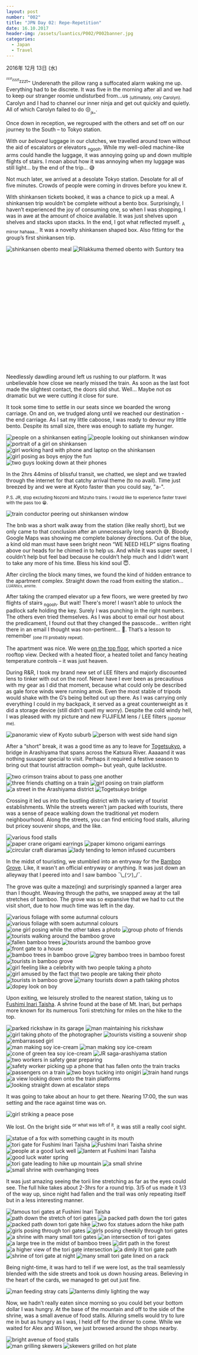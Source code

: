 ```yaml
---
layout: post
number: "002"
title: "JPN Day 02: Repe-Repetition"
date: 16.10.2017
header-img: /assets/luantics/P002/P002banner.jpg
categories:
  - Japan
  - Travel
---
```


2016年 12月 13日 (水) 

<sup><sup><sup>zzzt</sup></sup><sup>zzzt</sup>zzzt~</sup> Underenath the pillow rang a suffocated alarm waking me up. Everything had to be discrete. It was five in the morning after all and we had to keep our stranger roomie undisturbed from…us <sub>(ultimately, only Carolyn).</sub> Carolyn and I had to channel our inner ninja and get out quickly and quietly. All of which Carolyn failed to do :unamused:<sub><sub>jk~</sub></sub>.

Once down in reception, we regrouped with the others and set off on our journey to the South – to Tokyo station.  

With our _beloved_ luggage in our clutches, we travelled around town without the aid of escalators _or_ elevators <sub>ngooh</sub>. While my well-oiled machine-like arms could handle the luggage, it was annoying going up and down multiple flights of stairs. I moan about how it was annoying when my luggage was still light... by the end of the trip... :sweat_smile:

Not much later, we arrived at a desolate Tokyo station. Desolate for all of five minutes. Crowds of people were coming in droves before you knew it.

With shinkansen tickets booked, it was a chance to pick up a meal. A shinkansen trip wouldn’t be complete without a bento box. Surprisingly, I haven’t experienced the joy of consuming one, so when I was shopping, I was in awe at the amount of choice available. It was just shelves upon shelves and stacks upon stacks. In the end, I got what reflected myself. <sub>A mirror hahaaa...</sub> It was a novelty shinkansen shaped box. Also fitting for the group’s first shinkansen trip. 

<div class="imageset">
	<div class="row" style="height: 330px">
		<img src="{{ baseurl }}/assets/luantics/P002/01.jpg" alt="shinkansen obento meal" class="one-third"/>
		<img src="{{ baseurl }}/assets/luantics/P002/02.jpg" alt="Rilakkuma themed obento with Suntory tea" class="two-thirds"/>
	</div>
</div>

Needlessly dawdling around left us rushing to our platform. It was unbelievable how close we nearly missed the train. As soon as the last foot made the slightest contact, the doors slid shut. Well... Maybe not _as_ dramatic but we were cutting it close for sure.

It took some time to settle in our seats since we boarded the wrong carriage. On and on, we trudged along until we reached our destination - the end carriage. As I sat my little caboose, I was ready to devour my little bento. Despite its small size, there was enough to satiate my hunger. 

<div class="imageset">
	<img src="{{ baseurl }}/assets/luantics/P002/03.jpg" alt="people on a shinkansen eating"/>
	<img src="{{ baseurl }}/assets/luantics/P002/04.jpg" alt="people looking out shinkansen window"/>
	<img src="{{ baseurl }}/assets/luantics/P002/05.jpg" alt="portrait of a girl on shinkansen"/>
	<img src="{{ baseurl }}/assets/luantics/P002/06.jpg" alt="girl working hard with phone and laptop on the shinkansen"/>
	<img src="{{ baseurl }}/assets/luantics/P002/07.jpg" alt="girl posing as boys enjoy the fun"/>
	<img src="{{ baseurl }}/assets/luantics/P002/08.jpg" alt="two guys looking down at their phones"/>
</div>

In the 2hrs 44mins of blissful transit, we chatted, we slept and we trawled through the internet for that catchy arrival theme (to no avail). Time just breezed by and we were at Kyoto faster than you could say, "a-". 

<sub>P.S. JR, stop excluding Nozomi and Mizuho trains. I would like to experience faster travel with the pass too :grin:.</sub>

<div class="imageset">
	<img src="{{ baseurl }}/assets/luantics/P002/09.jpg" alt="train conductor peering out shinkansen window"/>
</div>

The bnb was a short walk away from the station (like really short), but we only came to that conclusion after an unnecessarily long search :sweat_smile:. Bloody Google Maps was showing me complete baloney directions. Out of the blue, a kind old man must have seen bright neon “WE NEED HELP” signs floating above our heads for he chimed in to help us. And while it was super sweet, I couldn’t help but feel bad because he couldn’t help much and I didn’t want to take any more of his time. Bless his kind soul :innocent:. 

After circling the block many times, we found the kind of hidden entrance to the apartment complex. Straight down the road from exiting the station... <sub><sub>_LUANtics_, amirite.</sub></sub>

After taking the cramped elevator up a few floors, we were greeted by _two_ flights of stairs <sub>ngooh</sub>. But wait! There's more! I wasn’t able to unlock the padlock safe holding the key. Surely I was punching in the right numbers. The others even tried themselves. As I was about to email our host about the predicament, I found out that they changed the passcode... written right there in an email I thought was non-pertinent… :grimacing:. That’s a lesson to remember <sub>(one I’ll probably repeat).</sub>

The apartment was nice. We were <a href="https://youtu.be/GEFaYkW13UY?t=29s">on the top floor</a>, which sported a nice rooftop view. Decked with a heated floor, a heated toilet and fancy heating temperature controls – it was just heaven. 

During R&R, I took my brand new set of LEE filters and majorly discounted lens to tinker with out on the roof. Never have I ever been as precautious with my gear as I did that moment, because what could only be described as gale force winds were running amok. Even the most stable of tripods would shake with the G’s being belted out up there. As I was carrying only everything I could in my backpack, it served as a great counterweight as it did a storage device (still didn’t quell my worry). Despite the cold windy hell, I was pleased with my picture and new FUJIFILM lens / LEE filters <sub>(sponsor me).</sub>

<div class="imageset">
	<img src="{{ baseurl }}/assets/luantics/P002/10.jpg" alt="panoramic view of Kyoto suburb"/>
	<img src="{{ baseurl }}/assets/luantics/P002/11.jpg" alt="person with west side hand sign"/>
</div>

After a “short” break, it was a good time as any to leave for <a href="https://www.google.com.au/maps/place/Togetsuky%C5%8D+Bridge,+Kyoto,+Kyoto+Prefecture%EF%BC%88%E6%B8%A1%E6%9C%88%E6%A9%8B%EF%BC%89/@35.0128532,135.6755677,17z/data=!3m1!4b1!4m5!3m4!1s0x600107551467b1b7:0xa075621dab714243!8m2!3d35.0128532!4d135.6777564">Togetsukyo</a>, a bridge in Arashiyama that spans across the Katsura River. Aaaaand it was nothing suuuper special to visit. Perhaps it required a festive season to bring out that tourist attraction oomph~ but yeah, quite lacklustre.

<div class="imageset">
	<img src="{{ baseurl }}/assets/luantics/P002/12.jpg" alt="two crimson trains about to pass one another"/>
	<img src="{{ baseurl }}/assets/luantics/P002/13.jpg" alt="three friends chatting on a train"/>
	<img src="{{ baseurl }}/assets/luantics/P002/14.jpg" alt="girl posing on train platform"/>
	<div class="row">
		<img src="{{ baseurl }}/assets/luantics/P002/15A.jpg" alt="a street in the Arashiyama district" class="half"/>
		<img src="{{ baseurl }}/assets/luantics/P002/15B.jpg" alt="Togetsukyo bridge" class="half"/>
	</div>
</div>

Crossing it led us into the bustling district with its variety of tourist establishments. While the streets weren’t jam packed with tourists, there was a sense of peace walking down the traditional yet modern neighbourhood. Along the streets, you can find enticing food stalls, alluring but pricey souvenir shops, and the like.

<div class="imageset">
	<img src="{{ baseurl }}/assets/luantics/P002/16.jpg" alt="various food stalls"/>
	<div class="row">
		<img src="{{ baseurl }}/assets/luantics/P002/17A.jpg" alt="paper crane origami earrings" class="half"/>
		<img src="{{ baseurl }}/assets/luantics/P002/17B.jpg" alt="paper kimono origami earrings" class="half"/>
	</div>
	<img src="{{ baseurl }}/assets/luantics/P002/18.jpg" alt="circular craft diaramas"/>
	<img src="{{ baseurl }}/assets/luantics/P002/19.jpg" alt="lady tending to lemon infused cucumbers"/>
</div>

In the midst of touristing, we stumbled into an entryway for the <a href="https://www.google.com.au/maps/place/Arashiyama+bamboo+forest/@35.0128528,135.6690016,15z/data=!4m8!1m2!2m1!1sbamboo+grove!3m4!1s0x0:0x1f81d8747bb510c4!8m2!3d35.0170414!4d135.6718746">Bamboo Grove</a>. Like, it wasn't an official entryway or anything. It was just down an alleyway that I peered into and I saw bamboo ¯\\\_(ツ)_/¯.

The grove was quite a maze(ing) and surprisingly spanned a larger area than I thought. Weaving through the paths, we snapped away at the tall stretches of bamboo. The grove was so expansive that we had to cut the visit short, due to how much time was left in the day.

<div class="imageset">
	<div class="row">
		<img src="{{ baseurl }}/assets/luantics/P002/20A.jpg" alt="various foliage with some autumnal colours" class="half"/>
		<img src="{{ baseurl }}/assets/luantics/P002/20B.jpg" alt="various foliage with soem autumnal colours" class="half"/>
	</div>
	<img src="{{ baseurl }}/assets/luantics/P002/21.jpg" alt="one girl posing while the other takes a photo"/>
	<img src="{{ baseurl }}/assets/luantics/P002/22.jpg" alt="group photo of friends"/>
	<img src="{{ baseurl }}/assets/luantics/P002/23.jpg" alt="tourists walking around the bamboo grove"/>
	<div class="row">
		<img src="{{ baseurl }}/assets/luantics/P002/24A.jpg" alt="fallen bamboo trees" class="half"/>
		<img src="{{ baseurl }}/assets/luantics/P002/24B.jpg" alt="tourists around the bamboo grove" class="half"/>
	</div>
	<img src="{{ baseurl }}/assets/luantics/P002/25.jpg" alt="front gate to a house"/>
	<div class="row">
		<img src="{{ baseurl }}/assets/luantics/P002/26A.jpg" alt="bamboo trees in bamboo grove" class="half"/>
		<img src="{{ baseurl }}/assets/luantics/P002/26B.jpg" alt="grey bamboo trees in bamboo forest" class="half"/>
	</div>
	<div class="row">
		<img src="{{ baseurl }}/assets/luantics/P002/27A.jpg" alt="tourists in bamboo grove" class="half"/>
		<img src="{{ baseurl }}/assets/luantics/P002/27B.jpg" alt="girl feeling like a celebrity with two people taking a photo" class="half"/>
	</div>
	<img src="{{ baseurl }}/assets/luantics/P002/28.jpg" alt="girl amused by the fact that two people are taking their photo"/>
	<div class="row">
		<img src="{{ baseurl }}/assets/luantics/P002/29A.jpg" alt="tourists in bamboo grove" class="half"/>
		<img src="{{ baseurl }}/assets/luantics/P002/29B.jpg" alt="many tourists down a path taking photos" class="half"/>
	</div>
	<img src="{{ baseurl }}/assets/luantics/P002/30.jpg" alt="dopey look on boy"/>
</div>

Upon exiting, we leisurely strolled to the nearest station, taking us to <a href="https://www.google.com.au/maps/place/Fushimi+Inari+Taisha/@34.9671402,135.770483,17z/data=!3m1!4b1!4m5!3m4!1s0x60010f153d2e6d21:0x7b1aca1c753ae2e9!8m2!3d34.9671402!4d135.7726717">Fushimi Inari Taisha</a>. A shrine found at the base of Mt. Inari, but perhaps more known for its numerous Torii stretching for miles on the hike to the top.

<div class="imageset">
	<img src="{{ baseurl }}/assets/luantics/P002/31.jpg" alt="parked rickshaw in its garage"/>
	<img src="{{ baseurl }}/assets/luantics/P002/32.jpg" alt="man maintaining his rickshaw"/>
	<img src="{{ baseurl }}/assets/luantics/P002/33.jpg" alt="girl taking photo of the photographer"/>
	<img src="{{ baseurl }}/assets/luantics/P002/34.jpg" alt="tourists visiting a souvenir shop"/>
	<img src="{{ baseurl }}/assets/luantics/P002/35.jpg" alt="embarrassed girl"/>
	<div class="row">
		<img src="{{ baseurl }}/assets/luantics/P002/36A.jpg" alt="man making soy ice-cream" class="half"/>
		<img src="{{ baseurl }}/assets/luantics/P002/36B.jpg" alt="man making soy ice-cream" class="half"/>
	</div>
	<img src="{{ baseurl }}/assets/luantics/P002/37.jpg" alt="cone of green tea soy ice-cream"/>
	<img src="{{ baseurl }}/assets/luantics/P002/38.jpg" alt="JR saga-arashiyama station"/>
	<img src="{{ baseurl }}/assets/luantics/P002/39.jpg" alt="two workers in safety gear preparing"/>
	<img src="{{ baseurl }}/assets/luantics/P002/40.jpg" alt="safety worker picking up a phone that has fallen onto the train tracks"/>
	<img src="{{ baseurl }}/assets/luantics/P002/41.jpg" alt="passengers on a train"/>
	<img src="{{ baseurl }}/assets/luantics/P002/42.jpg" alt="two boys tucking into onigiri"/>
	<img src="{{ baseurl }}/assets/luantics/P002/43.jpg" alt="train hand rungs"/>
	<img src="{{ baseurl }}/assets/luantics/P002/44.jpg" alt="a view looking down onto the train platforms"/>
	<img src="{{ baseurl }}/assets/luantics/P002/45.jpg" alt="looking straight down at escalator steps"/>
</div>

It was going to take about an hour to get there. Nearing 17:00, the sun was setting and the race against time was on. 

<div class="imageset">
	<img src="{{ baseurl }}/assets/luantics/P002/46.jpg" alt="girl striking a peace pose"/>
</div>

We lost. On the bright side <sup>or what was left of it</sup>, it was still a really cool sight. 

<div class="imageset">
	<img src="{{ baseurl }}/assets/luantics/P002/47.jpg" alt="statue of a fox with something caught in its mouth"/>
	<div class="row">
		<img src="{{ baseurl }}/assets/luantics/P002/48A.jpg" alt="tori gate for Fushimi Inari Taisha" class="half"/>
		<img src="{{ baseurl }}/assets/luantics/P002/48B.jpg" alt="Fushimi Inari Taisha shrine" class="half"/>
	</div>
	<div class="row">
		<img src="{{ baseurl }}/assets/luantics/P002/49A.jpg" alt="people at a good luck well" class="half"/>
		<img src="{{ baseurl }}/assets/luantics/P002/49B.jpg" alt="lantern at Fushimi Inari Taisha" class="half"/>
	</div>
	<img src="{{ baseurl }}/assets/luantics/P002/50.jpg" alt="good luck water spring"/>
	<div class="row">
		<img src="{{ baseurl }}/assets/luantics/P002/51A.jpg" alt="tori gate leading to hike up mountain" class="half"/>
		<img src="{{ baseurl }}/assets/luantics/P002/51B.jpg" alt="a small shrine" class="half"/>
	</div>
	<img src="{{ baseurl }}/assets/luantics/P002/52.jpg" alt="small shrine with overhanging trees"/>
</div>

It was just amazing seeing the torii line stretching as far as the eyes could see. The full hike takes about 2-3hrs for a round trip. 3/5 of us made it 1/3 of the way up, since night had fallen and the trail was only repeating itself but in a less interesting manner. 

<div class="imageset">
	<img src="{{ baseurl }}/assets/luantics/P002/53.jpg" alt="famous tori gates at Fushimi Inari Taisha"/>
	<div class="row">
		<img src="{{ baseurl }}/assets/luantics/P002/54A.jpg" alt="path down the stretch of tori gates" class="half"/>
		<img src="{{ baseurl }}/assets/luantics/P002/54B.jpg" alt="a packed path down the tori gates" class="half"/>
	</div>
	<div class="row">
		<img src="{{ baseurl }}/assets/luantics/P002/55A.jpg" alt="packed path down tori gate hike" class="half"/>
		<img src="{{ baseurl }}/assets/luantics/P002/55B.jpg" alt="two fox statues adorn the hike path" class="half"/>
	</div>
	<div class="row">
		<img src="{{ baseurl }}/assets/luantics/P002/56A.jpg" alt="girls posing through tori gates" class="half"/>
		<img src="{{ baseurl }}/assets/luantics/P002/56B.jpg" alt="girls posing cheekily through tori gates" class="half"/>
	</div>
	<img src="{{ baseurl }}/assets/luantics/P002/57.jpg" alt="a shrine with many small tori gates"/>
	<img src="{{ baseurl }}/assets/luantics/P002/58.jpg" alt="an intersection of tori gates"/>
	<img src="{{ baseurl }}/assets/luantics/P002/59.jpg" alt="a large tree in the midst of bamboo trees"/>
	<img src="{{ baseurl }}/assets/luantics/P002/60.jpg" alt="dirt path in the forest"/>
	<img src="{{ baseurl }}/assets/luantics/P002/61.jpg" alt="a higher view of the tori gate intersection"/>
	<img src="{{ baseurl }}/assets/luantics/P002/62.jpg" alt="a dimly lit tori gate path"/>
	<div class="row">
		<img src="{{ baseurl }}/assets/luantics/P002/63A.jpg" alt="shrine of tori gate at night" class="half"/>
		<img src="{{ baseurl }}/assets/luantics/P002/63B.jpg" alt="many small tori gate lined on a rack" class="half"/>
	</div>
</div>

Being night-time, it was hard to tell if we were lost, as the trail seamlessly blended with the side streets and took us down housing areas. Believing in the heart of the cards, we managed to get out just fine.

<div class="imageset">
	<img src="{{ baseurl }}/assets/luantics/P002/64.jpg" alt="man feeding stray cats"/>
	<img src="{{ baseurl }}/assets/luantics/P002/65.jpg" alt="lanterns dimly lighting the way"/>
</div>

Now, we hadn’t really eaten since morning so you could bet your bottom dollar I was hungry. At the base of the mountain and off to the side of the shrine, was a small avenue of food stalls. Alluring smells would try to lure me in but as hungry as I was, I held off for the dinner to come. While we waited for Alex and Wilson, we just browsed around the shops nearby. 

<div class="imageset">
	<img src="{{ baseurl }}/assets/luantics/P002/66.jpg" alt="bright avenue of food stalls"/>
	<div class="row" style="height: 370px">
		<img src="{{ baseurl }}/assets/luantics/P002/67A.jpg" alt="man grilling skewers" class="one-third"/>
		<img src="{{ baseurl }}/assets/luantics/P002/67B.jpg" alt="skewers grilled on hot plate" class="two-thirds"/>
	</div>
	<div class="row">
		<img src="{{ baseurl }}/assets/luantics/P002/68A.jpg" alt="lady selling squid skewers" class="half"/>
		<img src="{{ baseurl }}/assets/luantics/P002/68B.jpg" alt="man selling dango skewers" class="half"/>
	</div>
	<img src="{{ baseurl }}/assets/luantics/P002/69.jpg" alt="a lit Fushimi Inari Taisha"/>
</div>

:fast_forward: and we’re back in Kyoto central. As there was still time, we hit up the <a href="https://www.google.com.au/maps/place/Pokemon+Center+Kyoto/@35.0028264,135.766117,17z/data=!3m2!4b1!5s0x600108959eaa69ad:0x4ceb5b05d2abf1c1!4m5!3m4!1s0x60010895746f6189:0xd86ee488ecc794b5!8m2!3d35.0028264!4d135.7683057">Kyoto Pokémon Centre</a> branch. Once again, time was of the essence; this time, _we_ won. Though the good feeling didn't last long as the centre had nothing (for me). No giant plush, no artwork or even socks that weren’t for kids; the range just didn’t appeal to me. Tiringly, I walked out only with a juice pack in hand, because thirst :stuck_out_tongue: (juice was cheap but you could taste the artificial sickly sweetness).

<div class="imageset">
	<img src="{{ baseurl }}/assets/luantics/P002/70.jpg" alt="girl posing with peace sign"/>
	<div class="row">
		<img src="{{ baseurl }}/assets/luantics/P002/71A.jpg" alt="large plush Pikachu donning Mario costume" class="half"/>
		<img src="{{ baseurl }}/assets/luantics/P002/71B.jpg" alt="large plush Pikachi donning Luigi costume" class="half"/>
	</div>
	<img src="{{ baseurl }}/assets/luantics/P002/72.jpg" alt="large Ho-oh and Pikachu statue"/>
	<img src="{{ baseurl }}/assets/luantics/P002/73.jpg" alt="shelf full of various Team Pikachu plush"/>
	<img src="{{ baseurl }}/assets/luantics/P002/74.jpg" alt="lonely girl yearning for love standing next to Valentine's promo poster"/>
</div>

21:00 was rolling around and a meal was long overdue. Tonight’s menu was at <a href="https://www.google.com.au/maps/place/Ramen+Sen+No+Kaze/@35.004578,135.7653413,17z/data=!3m1!4b1!4m5!3m4!1s0x600108944803e8c5:0x19df4690dc158829!8m2!3d35.004578!4d135.76753">‘Ramen Sen no Kaze’</a>, a fantastic ramen restaurant. With no space to seat the five of us, we were told to wait 30-40mins. We’ve gone all day without food, what’s another couple minutes ¯\\\_(ツ)_/¯.

We ended up in WEGO, a clothes store just around the corner. I'm not much of a clothes shopper so I didn’t get anything, but the others did. As time went on, I noticed an employee was eyeing us a lot. At first, I thought she was checking us out :smirk: but I felt it get more hostile as Alex and Wilson continued to try on clothes. It wasn't just me as Alex agreed with my sentiments, but we thought nothing more of it. After some back and forth between outfits, we returned downstairs and re-joined with the other two. They were still shopping around, so we hung around longer. And like before, the mood felt a bit _off_...

The ladies paid for their things and we leave ready to dine. With hands full of goods, we should have been feeling good but we didn’t. Why was the mood was so sour in there? As it turned out, the shop was due to close aaaand we overstayed our welcome by at _least_ half an hour... :grimacing:

Red faced with embarrassment, we scurried back to the restaurant. It was 22:00 now and I normally eat dinner at 17:00, so you can imagine just how hungry I was.

Each of us ordered something different and each one was just a bowl of heaven, it was delicious. The creamy but light broths, the rich flavours and the slices of cha siu... ugh it was just so good. I cleaned the bowl so well it was practically brand new. The servings were ± ¥1000 with extras at a couple hundred extra yen. Service is top notch and the setting had a nice chill atmosphere. If you're in the area, do make an effort to eat here - you won’t regret it. Eating here was, hands down, my favourite meal of the whole trip.

<div class="imageset">
	<img src="{{ baseurl }}/assets/luantics/P002/75.jpg" alt="sake bottle and cup"/>
	<div class="row">
		<img src="{{ baseurl }}/assets/luantics/P002/76A.jpg" alt="delicious bowl of ramen" class="half"/>
		<img src="{{ baseurl }}/assets/luantics/P002/76B.jpg" alt="delicious bowl of ramen" class="half"/>
	</div>
	<div class="row">
		<img src="{{ baseurl }}/assets/luantics/P002/76C.jpg" alt="delicious bowl of ramen" class="half"/>
		<img src="{{ baseurl }}/assets/luantics/P002/76D.jpg" alt="creamy bowl of vegan ramen" class="half"/>
	</div>
	<img src="{{ baseurl }}/assets/luantics/P002/77.jpg" alt="five bowls of delicious ramen ready to be eaten"/>
	<img src="{{ baseurl }}/assets/luantics/P002/78.jpg" alt="stack of finished bowls of ramen"/>
</div>

Back home, it was a quiet night of banter, perfectly warm showers and perfectly warm trips to the loo. I laid my body to rest, keen for the new day. Alex being extra keen as we were visiting the <a href="https://www.google.com.au/maps/place/Yamazaki+Distillery/@34.8923552,135.6722264,17z/data=!3m1!4b1!4m5!3m4!1s0x60010363f5516cf9:0xa1f6b7e0e0166d1d!8m2!3d34.8923552!4d135.6744151">Suntory Yamazaki Distillery</a>. Thanks for reading.

Itching for more? Visit <a href="http://www.capturedbycarolyn.com/blog/2017/japan-travel-diary-kyoto-part-1">Carolyn's post</a> for her take on the day.